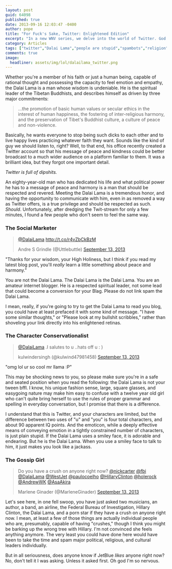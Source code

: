 ```yaml
---
layout: post
guid: 64098
published: true
date: 2013-09-16 12:03:47 -0400
author: pope
title: "For Fuck's Sake, Twitter: Enlightened Edition"
excerpt: "In a new WNV series, we delve into the world of Twitter. God help us all. In this installment, it takes about 35 seconds of research to find a surprising number of people who don't seem to think speaking to the Dalai Lama warrants any special considerations on their part. Like grammar. Or not being a prick."
category: Articles
tags: ["twitter","Dalai Lama","people are stupid","spambots","religion","the horrifically self-unaware","FFS Twitter"]
comments: true 
image:
  headliner: assets/img/lol/dalailama_twitter.png
---
```


Whether you're a member of his faith or just a human being, capable of rational thought and possessing the capacity to feel emotion and empathy, the Dalai Lama is a man whose wisdom is undeniable. He is the spiritual leader of the Tibetan Buddhists, and describes himself as driven by three major commitments:

> ...the promotion of basic human values or secular ethics in the interest of human happiness, the fostering of inter-religious harmony, and the preservation of Tibet's Buddhist culture, a culture of peace and non-violence.

Basically, he wants everyone to stop being such dicks to each other and to live happy lives practicing whatever faith they want. Sounds like the kind of guy we should listen to, right? Well, to that end, his office recently created a Twitter account so that his message of peace and kindness could be better broadcast to a much wider audience on a platform familiar to them. It was a brilliant idea, but they forgot one important detail.

_Twitter is full of dipshits._

An eighty-year-old man who has dedicated his life and what political power he has to a message of peace and harmony is a man that should be respected and revered. Meeting the Dalai Lama is a tremendous honor, and having the opportunity to communicate with him, even in as removed a way as Twitter offers, is a true privilege and should be respected as such. _Should_. Unfortunately, after dredging the Twit-stream for only a few minutes, I found a few people who don't seem to feel the same way.

### The Social Marketer

<blockquote class="twitter-tweet"><p><a href="https://twitter.com/DalaiLama">@DalaiLama</a> <a href="http://t.co/r4vZbCkBzM">http://t.co/r4vZbCkBzM</a></p>Andre S Grindle (@Uttlebuttle) <a href="https://twitter.com/Uttlebuttle/statuses/378615404270084096">September 13, 2013</a></blockquote>

"Thanks for your wisdom, your High Holiness, but I think if you read my latest blog post, you'll _really_ learn a little something about peace and harmony."

You are not the Dalai Lama. The Dalai Lama is the Dalai Lama. You are an amateur internet blogger. He is a respected spiritual leader, not some lead that could become a conversion for your Blag. Please do not link spam the Dalai Lama.

I mean, really, if you're going to try to get the Dalai Lama to read you blog, you could have at least prefaced it with some kind of message. "I have some similar thoughts," or "Please look at my bullshit scribbles," rather than shoveling your link directly into his enlightened retinas.

### The Character Conservationalist

<blockquote class="twitter-tweet"><p><a href="https://twitter.com/DalaiLama">@DalaiLama</a> .I salutes to u ..hats off u : )</p>kulwindersingh (@kulwind47981458) <a href="https://twitter.com/kulwind47981458/statuses/378619418097369088">September 13, 2013</a></blockquote>

"omg lol ur so cool mr llama :P"

This may be shocking news to you, so please make sure you're in a safe and seated position when you read the following: the Dalai Lama is not your tween bffl. I know, his unique fashion sense, large, square glasses, and easygoing nature may make him easy to confuse with a twelve year old girl who can't quite bring herself to use the rules of proper grammar and spelling in everyday conversation, but I promise that there is a difference.

I understand that this is Twitter, and your characters are limited, but the difference between two uses of "u" and "you" is four total characters, and about 90 apparent IQ points. And the emoticon, while a deeply effective means of conveying emotion in a tightly constrained number of characters, is just plain stupid. If the Dalai Lama uses a smiley face, it is adorable and endearing. But he is the Dalai Lama. When you use a smiley face to talk to him, it just makes you look like a jackass.

### The Gossip Girl

<blockquote class="twitter-tweet"><p>Do you have a crush on anyone right now? <a href="https://twitter.com/nickcarter">@nickcarter</a> <a href="https://twitter.com/FBI">@fbi</a> <a href="https://twitter.com/DalaiLama">@DalaiLama</a> <a href="https://twitter.com/WestJet">@WestJet</a> <a href="https://twitter.com/paulocoelho">@paulocoelho</a> <a href="https://twitter.com/HillaryClinton">@HillaryClinton</a> <a href="https://twitter.com/holerock">@holerock</a> <a href="https://twitter.com/AndrewWK">@AndrewWK</a> <a href="https://twitter.com/AsaAkira">@AsaAkira</a></p>Marlene Ginader (@MarleneGinader) <a href="https://twitter.com/MarleneGinader/statuses/378621341705859072">September 13, 2013</a></blockquote><script async="" src="//platform.twitter.com/widgets.js" charset="utf-8"></script>

Let's see here, in one fell swoop, you have just asked two musicians, an author, a band, an airline, the Federal Bureau of Investigation, Hillary Clinton, the Dalai Lama, and a porn star if they have a crush on anyone right now. I mean, at least a few of those things are actually individual people who are, presumably, capable of having "crushes," though I think you might be barking up the wrong tree with Hillary. I'm not convinced she feels anything anymore. The very least you could have done here would have been to take the time and spam major political, religious, and cultural leaders individually.

But in all seriousness, does anyone know if JetBlue _likes_ anyone right now? No, don't tell it I was asking. Unless it asked first. Oh god I'm so nervous.